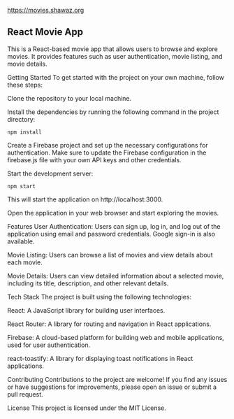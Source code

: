 https://movies.shawaz.org

## React Movie App
This is a React-based movie app that allows users to browse and explore movies. It provides features such as user authentication, movie listing, and movie details.

Getting Started
To get started with the project on your own machine, follow these steps:

Clone the repository to your local machine.

Install the dependencies by running the following command in the project directory:

    npm install
Create a Firebase project and set up the necessary configurations for authentication. Make sure to update the Firebase configuration in the firebase.js file with your own API keys and other credentials.

Start the development server:

    npm start
This will start the application on http://localhost:3000.

Open the application in your web browser and start exploring the movies.

Features
User Authentication: Users can sign up, log in, and log out of the application using email and password credentials. Google sign-in is also available.

Movie Listing: Users can browse a list of movies and view details about each movie.

Movie Details: Users can view detailed information about a selected movie, including its title, description, and other relevant details.

Tech Stack
The project is built using the following technologies:

React: A JavaScript library for building user interfaces.

React Router: A library for routing and navigation in React applications.

Firebase: A cloud-based platform for building web and mobile applications, used for user authentication.

react-toastify: A library for displaying toast notifications in React applications.

Contributing
Contributions to the project are welcome! If you find any issues or have suggestions for improvements, please open an issue or submit a pull request.

License
This project is licensed under the MIT License.




